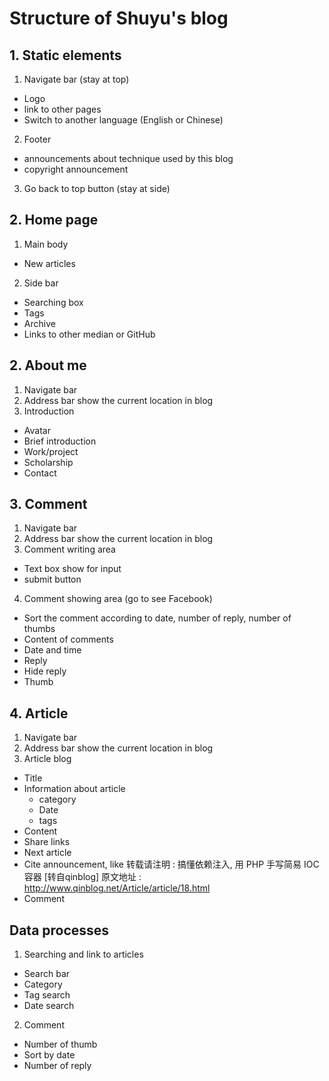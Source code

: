 # Structure of Shuyu's blog

## 1. Static elements

1. Navigate bar (stay at top)
  * Logo
  * link to other pages
  * Switch to another language (English or Chinese)
2. Footer
  * announcements about technique used by this blog
  * copyright announcement
3. Go back to top button (stay at side)

## 2. Home page

1. Main body
  * New articles
2. Side bar
  * Searching box
  * Tags
  * Archive
  * Links to other median or GitHub

## 2. About me

1. Navigate bar
2. Address bar show the current location in blog
3. Introduction
  * Avatar
  * Brief introduction
  * Work/project
  * Scholarship
  * Contact

## 3. Comment

1. Navigate bar
2. Address bar show the current location in blog
3. Comment writing area
  * Text box show for input
  * submit button
4. Comment showing area (go to see Facebook)
  * Sort the comment according to date, number of reply, number of thumbs
  * Content of comments
  * Date and time
  * Reply
  * Hide reply
  * Thumb

## 4. Article

1. Navigate bar
2. Address bar show the current location in blog
3. Article blog
  * Title
  * Information about article
    * category
    * Date
    * tags
  * Content
  * Share links
  * Next article
  * Cite announcement, like 转载请注明 : 搞懂依赖注入, 用 PHP 手写简易 IOC 容器 [转自qinblog] 原文地址 : http://www.qinblog.net/Article/article/18.html
  * Comment

## Data processes

1. Searching and link to articles
  * Search bar
  * Category
  * Tag search
  * Date search
2. Comment
  * Number of thumb
  * Sort by date
  * Number of reply
